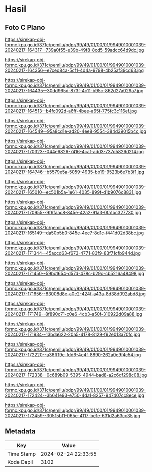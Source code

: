 # Hasil

## Foto C Plano

https://sirekap-obj-formc.kpu.go.id/371c/pemilu/pdpr/99/49/01/00/01/9949010001039-20240217-164317--739a0f55-e39b-49f8-8cd5-59adcc64d9dc.jpg

https://sirekap-obj-formc.kpu.go.id/371c/pemilu/pdpr/99/49/01/00/01/9949010001039-20240217-164356--e7ced84a-5cf1-4d4a-9798-4b25af39cd63.jpg

https://sirekap-obj-formc.kpu.go.id/371c/pemilu/pdpr/99/49/01/00/01/9949010001039-20240217-164435--30dd965d-873f-4c11-b95c-862d27a029a7.jpg

https://sirekap-obj-formc.kpu.go.id/371c/pemilu/pdpr/99/49/01/00/01/9949010001039-20240217-164513--b4fc092d-a6ff-4bee-a65f-775fc3c116ef.jpg

https://sirekap-obj-formc.kpu.go.id/371c/pemilu/pdpr/99/49/01/00/01/9949010001039-20240217-164549--95a8cd1e-ad20-4ee8-9554-384d39015b4c.jpg

https://sirekap-obj-formc.kpu.go.id/371c/pemilu/pdpr/99/49/01/00/01/9949010001039-20240217-170323--044e6826-7416-4caf-add3-737d5826d214.jpg

https://sirekap-obj-formc.kpu.go.id/371c/pemilu/pdpr/99/49/01/00/01/9949010001039-20240217-164746--b5579e5a-5059-4935-bb19-9523b6e7b3f1.jpg

https://sirekap-obj-formc.kpu.go.id/371c/pemilu/pdpr/99/49/01/00/01/9949010001039-20240217-165010--ec501b5a-1e61-4035-899f-d1b9076c8831.jpg

https://sirekap-obj-formc.kpu.go.id/371c/pemilu/pdpr/99/49/01/00/01/9949010001039-20240217-170955--9f9faac8-845e-42a2-91a3-0fa1bc327730.jpg

https://sirekap-obj-formc.kpu.go.id/371c/pemilu/pdpr/99/49/01/00/01/9949010001039-20240217-165149--da50b5b0-845e-4ec7-8d1c-f441d02d38bc.jpg

https://sirekap-obj-formc.kpu.go.id/371c/pemilu/pdpr/99/49/01/00/01/9949010001039-20240217-171344--45accd63-f673-4771-83f9-83f71cfb944d.jpg

https://sirekap-obj-formc.kpu.go.id/371c/pemilu/pdpr/99/49/01/00/01/9949010001039-20240217-171450--59bc1654-d57d-478c-b29c-cb5216a48498.jpg

https://sirekap-obj-formc.kpu.go.id/371c/pemilu/pdpr/99/49/01/00/01/9949010001039-20240217-171656--83008d8e-a0e2-424f-a43a-8d38d092abd8.jpg

https://sirekap-obj-formc.kpu.go.id/371c/pemilu/pdpr/99/49/01/00/01/9949010001039-20240217-171749--8f890c71-c0e6-4cb3-a50f-310922d09a88.jpg

https://sirekap-obj-formc.kpu.go.id/371c/pemilu/pdpr/99/49/01/00/01/9949010001039-20240217-171934--13bda622-20a5-4178-8129-f92e013a70fc.jpg

https://sirekap-obj-formc.kpu.go.id/371c/pemilu/pdpr/99/49/01/00/01/9949010001039-20240217-172220--a36ff19e-fdd6-4e4f-8890-262a0e9f4c54.jpg

https://sirekap-obj-formc.kpu.go.id/371c/pemilu/pdpr/99/49/01/00/01/9949010001039-20240217-172338--0c689b09-5395-4944-bad8-a2c6df298c08.jpg

https://sirekap-obj-formc.kpu.go.id/371c/pemilu/pdpr/99/49/01/00/01/9949010001039-20240217-172424--3b641e93-e750-4da1-8257-947407cc8ece.jpg

https://sirekap-obj-formc.kpu.go.id/371c/pemilu/pdpr/99/49/01/00/01/9949010001039-20240217-172459--30515bf1-065e-4117-be1e-631d2a63cc35.jpg


## Metadata

| Key        | Value               |
| ---------- | ------------------- |
| Time Stamp | 2024-02-24 22:33:55 |
| Kode Dapil | 3102                |



